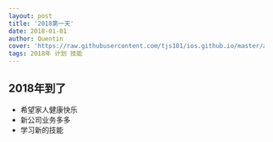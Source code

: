 ```yaml
---
layout: post
title: '2018第一天'
date: 2018-01-01
author: Quentin
cover: 'https://raw.githubusercontent.com/tjs101/ios.github.io/master/assets/img/20180101/1.jpg'
tags: 2018年 计划 技能
---
```

## 2018年到了

- 希望家人健康快乐
- 新公司业务多多
- 学习新的技能

